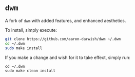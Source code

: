 # `dwm`
A fork of `dwm` with added features, and enhanced aesthetics.

To install, simply execute:
```bash
git clone https://github.com/aaron-darwish/dwm ~/.dwm
cd ~/.dwm
sudo make install
```
If you make a change and wish for it to take effect, simply run:
```console
cd ~/.dwm
sudo make clean install
```
